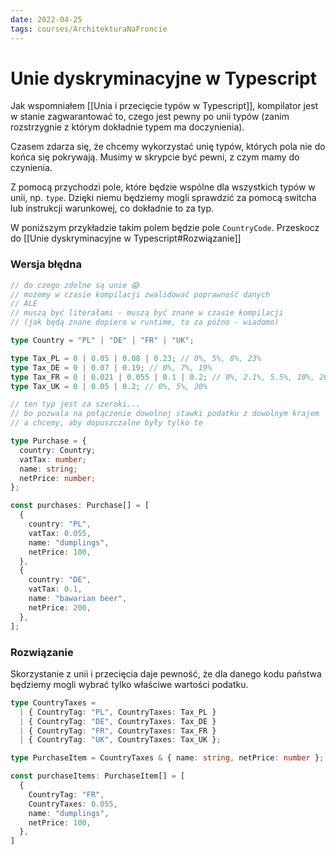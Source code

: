 ```yaml
---
date: 2022-04-25
tags: courses/ArchitekturaNaFroncie 
---
```

# Unie dyskryminacyjne w Typescript

Jak wspomniałem [[Unia i przecięcie typów w Typescript]], kompilator jest w stanie zagwarantować to, czego jest pewny po unii typów (zanim rozstrzygnie z którym dokładnie typem ma doczynienia).

Czasem zdarza się, że chcemy wykorzystać unię typów, których pola nie do końca się pokrywają. Musimy w skrypcie być pewni, z czym mamy do czynienia.

Z pomocą przychodzi pole, które będzie wspólne dla wszystkich typów w unii, np. `type`. Dzięki niemu będziemy mogli sprawdzić za pomocą switcha lub instrukcji warunkowej, co dokładnie to za typ.

W poniższym przykładzie takim polem będzie pole `CountryCode`. Przeskocz do [[Unie dyskryminacyjne w Typescript#Rozwiązanie]]

### Wersja błędna

```Typescript
// do czego zdolne są unie 😱
// możemy w czasie kompilacji zwalidować poprawność danych
// ALE
// muszą być literałami - muszą być znane w czasie kompilacji
// (jak będą znane dopiero w runtime, to za późno - wiadomo)

type Country = "PL" | "DE" | "FR" | "UK";

type Tax_PL = 0 | 0.05 | 0.08 | 0.23; // 0%, 5%, 8%, 23%
type Tax_DE = 0 | 0.07 | 0.19; // 0%, 7%, 19%
type Tax_FR = 0 | 0.021 | 0.055 | 0.1 | 0.2; // 0%, 2.1%, 5.5%, 10%, 20%
type Tax_UK = 0 | 0.05 | 0.2; // 0%, 5%, 20%

// ten typ jest za szeroki...
// bo pozwala na połączenie dowolnej stawki podatku z dowolnym krajem
// a chcemy, aby dopuszczalne były tylko te

type Purchase = {
  country: Country;
  vatTax: number;
  name: string;
  netPrice: number;
};

const purchases: Purchase[] = [
  {
    country: "PL",
    vatTax: 0.055,
    name: "dumplings",
    netPrice: 100,
  },
  {
    country: "DE",
    vatTax: 0.1,
    name: "bawarian beer",
    netPrice: 200,
  },
];
```

### Rozwiązanie

Skorzystanie z unii i przecięcia daje pewność, że dla danego kodu państwa będziemy mogli wybrać tylko właściwe wartości podatku.

```Typescript
type CountryTaxes =
  | { CountryTag: "PL", CountryTaxes: Tax_PL }
  | { CountryTag: "DE", CountryTaxes: Tax_DE }
  | { CountryTag: "FR", CountryTaxes: Tax_FR }
  | { CountryTag: "UK", CountryTaxes: Tax_UK };

type PurchaseItem = CountryTaxes & { name: string, netPrice: number };

const purchaseItems: PurchaseItem[] = [
  {
    CountryTag: "FR",
    CountryTaxes: 0.055,
    name: "dumplings",
    netPrice: 100,
  },
]
```